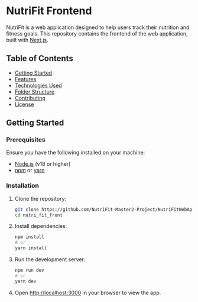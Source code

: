 # NutriFit Frontend

NutriFit is a web application designed to help users track their nutrition and fitness goals. This repository contains the frontend of the web application, built with [Next.js](https://nextjs.org).

## Table of Contents

-   [Getting Started](#getting-started)
-   [Features](#features)
-   [Technologies Used](#technologies-used)
-   [Folder Structure](#folder-structure)
-   [Contributing](#contributing)
-   [License](#license)

## Getting Started

### Prerequisites

Ensure you have the following installed on your machine:

-   [Node.js](https://nodejs.org/) (v18 or higher)
-   [npm](https://www.npmjs.com/) or [yarn](https://yarnpkg.com/)

### Installation

1. Clone the repository:

    ```bash
    git clone https://github.com/NutriFit-Master2-Project/NutriFitWebApp.git
    cd nutri_fit_front
    ```

2. Install dependencies:

    ```bash
    npm install
    # or
    yarn install
    ```

3. Run the development server:

    ```bash
    npm run dev
    # or
    yarn dev
    ```

4. Open [http://localhost:3000](http://localhost:3000) in your browser to view the app.
